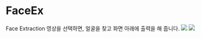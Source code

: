 # FaceEx
Face Extraction
영상을 선택하면,
얼굴을 찾고 화면 아래에 출력을 해 줍니다.
![](https://github.com/jcshim/FaceEx/edit/main/test1.png)
![](https://github.com/jcshim/FaceEx/edit/main/res.jpg)
